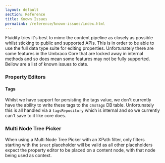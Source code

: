 ```yaml
---
layout: default
section: Reference
title: Known Issues
permalink: /reference/known-issues/index.html
---
```


Fluidity tries it's best to mimc the content pipeline as closely as possible whilst sticking to public and supported APIs. This is in order to be able to use the full data type suite for editing properties. Unfortunately there are some features in the Umbraco Core that are locked away in internal methods and so does mean some features may not be fully supported. Bellow are a list of known issues to date.

### Property Editors

#### Tags  

Whilst we have support for persisting the tags value, we don't currently have the ability to write these tags to the `cmsTags` DB table. Unfortunately this is all handled via a `tagsRepository` which is internal and so we currently can't save to it like core does.

### Multi Node Tree Picker

When using a Multi Node Tree Picker with an XPath filter, only filters starting with the `$root` placeholder will be valid as all other placeholders expect the property editor to be placed on a content node, with that node being used as context.

